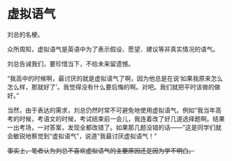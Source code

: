 # 虚拟语气

刘总的名梗。

众所周知，虚拟语气是英语中为了表示假设、愿望、建议等非真实情况的语气。

刘总告诫我们，要珍惜当下，不给未来留遗憾。

“我高中的时候啊，最讨厌的就是虚拟语气了啊，因为他总是在说‘如果我原来怎么怎么样，那就好了’。我觉得没有什么要后悔的啊。对吧。我们就把平时该做的做好。”

当然，由于表达的需求，刘总仍然时常不可避免地使用虚拟语气。例如“我当年高考的时候，考语文的时候，考试结束前一会儿，我连着改了好几道选择题啊。结果一出考场，一对答案，发现全都改错了。如果那几题没错的话——”这是同学们就会敏锐地察觉到“虚拟语气”，说道“我最讨厌虚拟语气！”

~~事实上，笔者认为刘总不喜欢虚拟语气的主要原因还是因为学不明白。~~